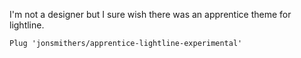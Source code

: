 I'm not a designer but I sure wish there was an apprentice theme for lightline.

```vim
Plug 'jonsmithers/apprentice-lightline-experimental'
```

